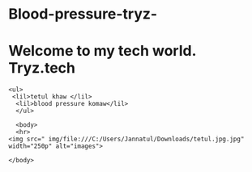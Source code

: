 # Blood-pressure-tryz-
<!DOCTYPE html>
<html lang="en">
<head>
    <meta charset="UTF-8">
    <meta name="viewport" content="width=device-width, initial-scale=1.0">
    <title>Welcome to the tech world</title>
</head>
<body>
    <h1>Welcome to my tech world. Tryz.tech</h1>

    <ul>
     <lil>tetul khaw </lil>
      <lil>blood pressure komaw</lil>
      </ul>
      
      <body>
      <hr>
    <img src=" img/file:///C:/Users/Jannatul/Downloads/tetul.jpg.jpg" width="250p" alt="images">
    
</body>
 
    


    
    
    
    </body>
</html>
